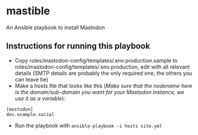 # mastible
An Ansible playbook to install Mastodon

## Instructions for running this playbook

- Copy roles/mastodon-config/templates/.env.production.sample to roles/mastodon-config/templates/.env.production, edit with all relevant details
  (SMTP details are probably the only required one, the others you can leave be)
- Make a hosts file that looks like this (*Make sure that the nodename here is the domain/sub-domain you want for your Mastodon instance, we use it as a variable*):

```
[mastodon]
dev.example.social
```
- Run the playbook with `ansible-playbook -i hosts site.yml`
